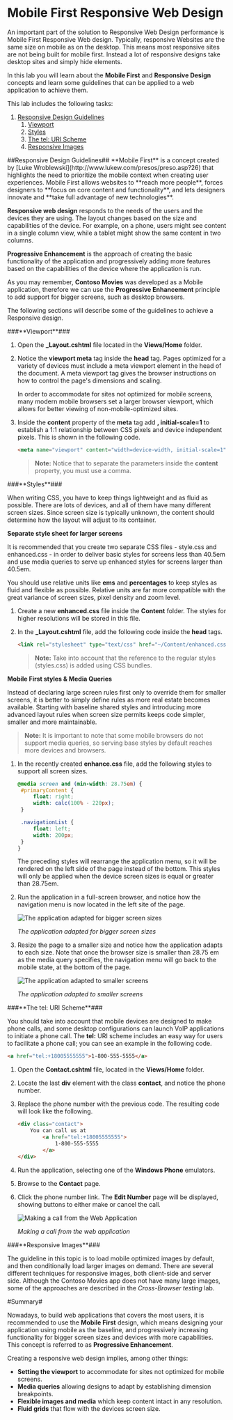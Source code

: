 ﻿Mobile First Responsive Web Design
========================================
An important part of the solution to Responsive Web Design performance is Mobile First Responsive Web design. Typically, responsive Websites are the same size on mobile as on the desktop. This means most responsive sites are not being built for mobile first. Instead a lot of responsive designs take desktop sites and simply hide elements.

In this lab you will learn about the **Mobile First** and **Responsive Design** concepts and learn some guidelines that can be applied to a web application to achieve them.

This lab includes the following tasks:

1. [Responsive Design Guidelines](#Task1)
	1. [Viewport](#Task11)
	2. [Styles](#Task12)
	3. [The tel: URI Scheme](#Task13)
	4. [Responsive Images](#Task14)

<a name="Task1" />
##Responsive Design Guidelines##
**Mobile First** is a concept created by [Luke Wroblewski](http://www.lukew.com/presos/preso.asp?26) that highlights the need to prioritize the mobile context when creating user experiences. Mobile First allows websites to **reach more people**, forces designers to **focus on core content and functionality**, and lets designers innovate and **take full advantage of new technologies**.

**Responsive web design** responds to the needs of the users and the devices they are using. The layout changes based on the size and capabilities of the device. For example, on a phone, users might see content in a single column view, while a tablet might show the same content in two columns.

**Progressive Enhancement** is the approach of creating the basic functionality of the application and progressively adding more features based on the capabilities of the device where the application is run.

As you may remember, **Contoso Movies**  was developed as a Mobile application, therefore we can use the **Progressive Enhancement** principle to add support for bigger screens, such as desktop browsers.

The following sections will describe some of the guidelines to achieve a Responsive design.

<a name="Task11" />
###**Viewport**###

1. Open the **_Layout.cshtml** file located in the **Views/Home** folder.

2. Notice the **viewport meta** tag inside the **head** tag.
	Pages optimized for a variety of devices must include a meta viewport element in the head of the document. A meta viewport tag gives the browser instructions on how to control the page's dimensions and scaling.

	In order to accommodate for sites not optimized for mobile screens, many modern mobile browsers set a larger browser viewport, which allows for better viewing of non-mobile-optimized sites.

3. Inside the **content** property of the **meta** tag add **, initial-scale=1** to establish a 1:1 relationship between CSS pixels and device independent pixels. This is shown in the following code.

	````HTML
	<meta name="viewport" content="width=device-width, initial-scale=1">
	````

	> **Note:** Notice that to separate the parameters inside the **content** property, you must use a comma.

<a name="Task12" />
###**Styles**###

When writing CSS, you have to keep things lightweight and as fluid as possible. There are lots of devices, and all of them have many different screen sizes. Since screen size is typically unknown, the content should determine how the layout will adjust to its container.

**Separate style sheet for larger screens**

It is recommended that you create two separate CSS files - style.css and enhanced.css - in order to deliver basic styles for screens less than 40.5em and use media queries to serve up enhanced styles for screens larger than 40.5em.

You should use relative units like **ems** and **percentages** to keep styles as fluid and flexible as possible. Relative units are far more compatible with the great variance of screen sizes, pixel density and zoom level.

1. Create a new **enhanced.css** file inside the **Content** folder. The styles for higher resolutions will be stored in this file.

2. In the **_Layout.cshtml** file, add the following code inside the **head** tags.

	````HTML
	<link rel="stylesheet" type="text/css" href="~/Content/enhanced.css" media="screen  and (min-width: 40.5em)" />
	````

	> **Note:** Take into account that the reference to the regular styles (styles.css) is added using CSS bundles.

**Mobile First styles & Media Queries**

Instead of declaring large screen rules first only to override them for smaller screens, it is better to simply define rules as more real estate becomes available. Starting with baseline shared styles and introducing more advanced layout rules when screen size permits keeps code simpler, smaller and more maintainable.

> **Note:** It is important to note that some mobile browsers do not support media queries, so serving base styles by default reaches more devices and browsers.

1. In the recently created **enhance.css** file, add the following styles to support all screen sizes.

	````CSS
	@media screen and (min-width: 28.75em) {
	 #primaryContent {
	     float: right;
	     width: calc(100% - 220px);
	 }

	 .navigationList {
	     float: left;
	     width: 200px;
	 }
	}
	````

	The preceding styles will rearrange the application menu, so it will be rendered on the left side of the page instead of the bottom. This styles will only be applied when the device screen sizes is equal or greater than 28.75em.

2. Run the application in a full-screen browser, and notice how the navigation menu is now located in the left site of the page.

	![The application adapted for bigger screen sizes](images/the-application-adapted-for-bigger-screen-siz.png?raw=true)

	_The application adapted for bigger screen sizes_

3. Resize the page to a smaller size and notice how the application adapts to each size. Note that once the browser size is smaller than 28.75 em as the media query specifies, the navigation menu will go back to the mobile state, at the bottom of the page.

	![The application adapted to smaller screens](images/the-application-adapted-to-smaller-screens.png?raw=true)

	_The application adapted to smaller screens_

<a name="Task13" />
###**The tel: URI Scheme**###

You should take into account that mobile devices are designed to make phone calls, and some desktop configurations can launch VoIP applications to initiate a phone call. The **tel:** URI scheme includes an easy way for users to facilitate a phone call; you can see an example in the following code.

````HTML
<a href="tel:+18005555555">1-800-555-5555</a>
````

1. Open the **Contact.cshtml** file, located in the **Views/Home** folder.
2. Locate the last **div** element with the class **contact**, and notice the phone number.
3. Replace the phone number with the previous code. The resulting code will look like the following.

	````HTML
	<div class="contact">
		You can call us at
			<a href="tel:+18005555555">
				1-800-555-5555
			</a>
	</div>
	````
4. Run the application, selecting one of the **Windows Phone** emulators.
5. Browse to the **Contact** page.
6. Click the phone number link. The **Edit Number** page will be displayed, showing buttons to either make or cancel the call.

	![Making a call from the Web Application](images/making-a-call-from-the-web-application.png?raw=true)

	_Making a call from the web application_

<a name="Task14" />
###**Responsive Images**###

The guideline in this topic is to load mobile optimized images by default, and then conditionally load larger images on demand. There are several different techniques for responsive images, both client-side and server side. Although the Contoso Movies app does not have many large images, some of the approaches are described in the _Cross-Browser testing_ lab.

#Summary#

Nowadays, to build web applications that covers the most users, it is recommended to use the **Mobile First** design, which means designing your application using mobile as the baseline, and progressively increasing functionality for bigger screen sizes and devices with more capabilities. This concept is referred to as **Progressive Enhancement**.

Creating a responsive web design implies, among other things:

- **Setting the viewport** to accommodate for sites not optimized for mobile screens.
- **Media queries** allowing designs to adapt by establishing dimension breakpoints.
- **Flexible images and media** which keep content intact in any resolution.
- **Fluid grids** that flow with the devices screen size.
